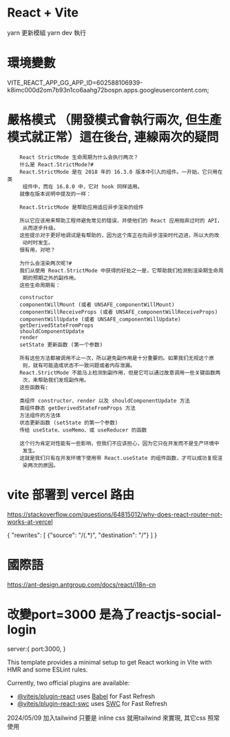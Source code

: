 # React + Vite

yarn       更新模組
yarn dev   執行

# 環境變數
VITE_REACT_APP_GG_APP_ID=602588106939-k8imc000d2om7b93n1co6aahg72bospn.apps.googleusercontent.com;

# 嚴格模式 （開發模式會執行兩次, 但生產模式就正常）這在後台, 連線兩次的疑問
        React StrictMode 生命周期为什么会执行两次？
        什么是 React.StrictMode?#
        React.StrictMode 是在 2018 年的 16.3.0 版本中引入的组件。一开始，它只用在类 
         组件中，而在 16.8.0 中，它对 hook 同样适用。
        就像在版本说明中提及的一样：

        React.StrictMode 是帮助应用适应异步渲染的组件

        所以它应该用来帮助工程师避免常见的错误，并使他们的 React 应用抛弃过时的 API， 
         从而逐步升级。
        这些提示对于更好地调试是有帮助的，因为这个库正在向异步渲染时代迈进，所以大的改 
         动时时发生。
        很有用，对吧？

        为什么会渲染两次呢?#
        我们从使用 React.StrictMode 中获得的好处之一是，它帮助我们检测到渲染期生命周 
         期的预期之外的副作用。
        这些生命周期有：

        constructor
        componentWillMount (或者 UNSAFE_componentWillMount)
        componentWillReceiveProps (或者 UNSAFE_componentWillReceiveProps)
        componentWillUpdate (或者 UNSAFE_componentWillUpdate)
        getDerivedStateFromProps
        shouldComponentUpdate
        render
        setState 更新函数 (第一个参数)

        所有这些方法都被调用不止一次，所以避免副作用是十分重要的。如果我们无视这个原 
         则，就有可能造成状态不一致问题或者内存泄漏。
        React.StrictMode 不能马上检测到副作用，但是它可以通过故意调用一些关键函数两 
         次，来帮助我们发现副作用。
        这些函数有:

        类组件 constructor、render 以及 shouldComponentUpdate 方法
        类组件静态 getDerivedStateFromProps 方法
        方法组件的方法体
        状态更新函数 (setState 的第一个参数)
        传给 useState、useMemo、或 useReducer 的函数

        这个行为肯定对性能有一些影响，但我们不应该担心，因为它只在开发而不是生产环境中 
         发生。
        这就是我们只有在开发环境下使用带 React.useState 的组件函数，才可以成功复现渲 
         染两次的原因。

# vite 部署到 vercel 路由
https://stackoverflow.com/questions/64815012/why-does-react-router-not-works-at-vercel

{
  "rewrites":  [
    {"source": "/(.*)", "destination": "/"}
  ]
}

# 國際語 
https://ant-design.antgroup.com/docs/react/i18n-cn

#   改變port=3000 是為了reactjs-social-login
  server:{
    port:3000,
  }




This template provides a minimal setup to get React working in Vite with HMR and some ESLint rules.

Currently, two official plugins are available:

- [@vitejs/plugin-react](https://github.com/vitejs/vite-plugin-react/blob/main/packages/plugin-react/README.md) uses [Babel](https://babeljs.io/) for Fast Refresh
- [@vitejs/plugin-react-swc](https://github.com/vitejs/vite-plugin-react-swc) uses [SWC](https://swc.rs/) for Fast Refresh


2024/05/09 加入tailwind 只要是 inline css 就用tailwind 來實現, 其它css 照常使用
